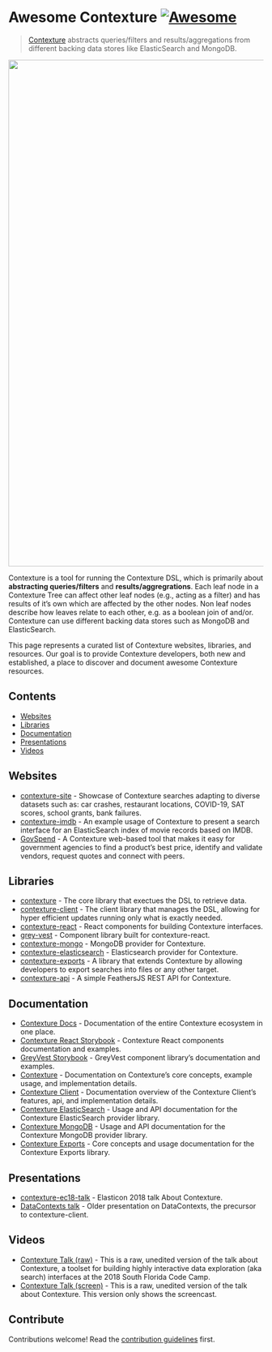 # Awesome Contexture [![Awesome](https://awesome.re/badge.svg)](https://awesome.re)

> [Contexture](https://github.com/smartprocure/contexture) abstracts queries/filters and results/aggregations from different backing data stores like ElasticSearch and MongoDB.

[<img src="contexture.png" width="1000" />](https://github.com/smartprocure/contexture)

Contexture is a tool for running the Contexture DSL, which is primarily about **abstracting queries/filters** and **results/aggregrations**. Each leaf node in a Contexture Tree can affect other leaf nodes (e.g., acting as a filter) and has results of it’s own which are affected by the other nodes. Non leaf nodes describe how leaves relate to each other, e.g. as a boolean join of and/or. Contexture can use different backing data stores such as MongoDB and ElasticSearch.

This page represents a curated list of Contexture websites, libraries, and resources. Our goal is to provide Contexture developers, both new and established, a place to discover and document awesome Contexture resources.

## Contents

- [Websites](#websites)
- [Libraries](#libraries)
- [Documentation](#documentation)
- [Presentations](#presentations)
- [Videos](#videos)

## Websites

- [contexture-site](https://contexture.site) - Showcase of Contexture searches adapting to diverse datasets such as: car crashes, restaurant locations, COVID-19, SAT scores, school grants, bank failures.
- [contexture-imdb](https://github.com/smartprocure/contexture-imdb) - An example usage of Contexture to present a search interface for an ElasticSearch index of movie records based on IMDB.
- [GovSpend](https://app.govspend.com/) - A Contexture web-based tool that makes it easy for government agencies to find a product’s best price, identify and validate vendors, request quotes and connect with peers.

## Libraries

- [contexture](https://github.com/smartprocure/contexture) - The core library that exectues the DSL to retrieve data.
- [contexture-client](https://github.com/smartprocure/contexture-client) - The client library that manages the DSL, allowing for hyper efficient updates running only what is exactly needed.
- [contexture-react](https://github.com/smartprocure/contexture-react) - React components for building Contexture interfaces.
- [grey-vest](https://github.com/smartprocure/grey-vest) - Component library built for contexture-react.
- [contexture-mongo](https://github.com/smartprocure/contexture-mongo) - MongoDB provider for Contexture.
- [contexture-elasticsearch](https://github.com/smartprocure/contexture-elasticsearch) - Elasticsearch provider for Contexture.
- [contexture-exports](https://github.com/smartprocure/contexture-export) - A library that extends Contexture by allowing developers to export searches into files or any other target.
- [contexture-api](https://github.com/ltchris/contexture-api) - A simple FeathersJS REST API for Contexture.

## Documentation

- [Contexture Docs](https://docs.contexture.site/) - Documentation of the entire Contexture ecosystem in one place.
- [Contexture React Storybook](https://smartprocure.github.io/contexture-react) - Contexture React components documentation and examples.
- [GreyVest Storybook](https://smartprocure.github.io/grey-vest) - GreyVest component library’s documentation and examples.
- [Contexture](https://github.com/smartprocure/contexture#example-usage) - Documentation on Contexture’s core concepts, example usage, and implementation details.
- [Contexture Client](https://github.com/smartprocure/contexture-client#overview) - Documentation overview of the Contexture Client’s features, api, and implementation details.
- [Contexture ElasticSearch](https://github.com/smartprocure/contexture-elasticsearch#usage) - Usage and API documentation for the Contexture ElasticSearch provider library.
- [Contexture MongoDB](https://github.com/smartprocure/contexture-mongo#overview) - Usage and API documentation for the Contexture MongoDB provider library.
- [Contexture Exports](https://github.com/smartprocure/contexture-export#index) - Core concepts and usage documentation for the Contexture Exports library.

## Presentations

- [contexture-ec18-talk](https://github.com/smartprocure/contexture-ec18-talk) - Elasticon 2018 talk About Contexture.
- [DataContexts talk](https://github.com/smartprocure/dc-talk) - Older presentation on DataContexts, the precursor to contexture-client.

## Videos

- [Contexture Talk (raw)](https://www.youtube.com/watch?v=H1i0SdKLHWc) - This is a raw, unedited version of the talk about Contexture, a toolset for building highly interactive data exploration (aka search) interfaces at the 2018 South Florida Code Camp.
- [Contexture Talk (screen)](https://youtu.be/ZsXVcHWZwWI) - This is a raw, unedited version of the talk about Contexture. This version only shows the screencast.

## Contribute

Contributions welcome! Read the [contribution guidelines](contributing.md) first.
